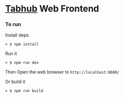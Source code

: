 # [Tabhub](https://github.com/jborrey/tabhub) Web Frontend

### To run

Install deps

```
> $ npm install
```

Run it

```
> $ npm run dev
```

Then Open the web browser to `http://localhost:8080/`

Or build it

```
> $ npm run build
```
